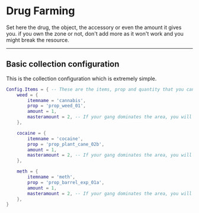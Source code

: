 # Drug Farming

Set here the drug, the object, the accessory or even the amount it gives you. if you own the zone or not, don't add more as it won't work and you might break the resource.

***

## Basic collection configuration <a href="#basic-collection-configuration" id="basic-collection-configuration"></a>

This is the collection configuration which is extremely simple.

```lua
Config.Items = { -- These are the items, prop and quantity that you can farm
    weed = {
        itemname = 'cannabis',
        prop = 'prop_weed_01',
        amount = 1,
        masteramount = 2, -- If your gang dominates the area, you will get more
    },

    cocaine = {
        itemname = 'cocaine',
        prop = 'prop_plant_cane_02b',
        amount = 1,
        masteramount = 2, -- If your gang dominates the area, you will get more
    },

    meth = {
        itemname = 'meth',
        prop = 'prop_barrel_exp_01a',
        amount = 1,
        masteramount = 2, -- If your gang dominates the area, you will get more
    },
}
```
